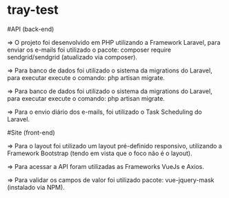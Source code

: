 # tray-test

#API (back-end)

=> O projeto foi desenvolvido em PHP utilizando a Framework Laravel, para enviar os e-mails foi utilizado o pacote: composer require sendgrid/sendgrid (atualizado via composer).

=> Para banco de dados foi utilizado o sistema da migrations do Laravel, para executar execute o comando: php artisan migrate.

=> Para banco de dados foi utilizado o sistema da migrations do Laravel, para executar execute o comando: php artisan migrate.

=> Para o envio diário dos e-mails, foi utilizado o Task Scheduling do Laravel.

#Site (front-end)

=> Para o layout foi utilizado um layout pré-definido responsivo, utilizando a Framework Bootstrap (tendo em vista que o foco não é o layout).

=> Para acessar a API foram utilizadas as Frameworks VueJs e Axios.

=> Para validar os campos de valor foi utilizado pacote: vue-jquery-mask (instalado via NPM).
